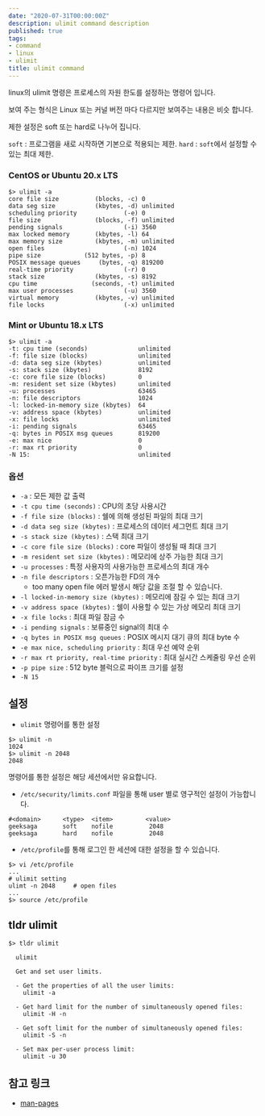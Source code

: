 ```yaml
---
date: "2020-07-31T00:00:00Z"
description: ulimit command description
published: true
tags:
- command
- linux
- ulimit
title: ulimit command
---
```


linux의 ulimit 명령은 프로세스의 자원 한도를 설정하는 명령어 입니다.

보여 주는 형식은 Linux 또는 커널 버전 마다 다르지만 보여주는 내용은 비슷 합니다. 

제한 설정은 soft 또는 hard로 나누어 집니다.

`soft` : 프로그램을 새로 시작하면 기본으로 적용되는 제한.
`hard` : `soft`에서 설정할 수 있는 최대 제한.


### CentOS or Ubuntu 20.x LTS
```shell
$> ulimit -a
core file size          (blocks, -c) 0
data seg size           (kbytes, -d) unlimited
scheduling priority             (-e) 0
file size               (blocks, -f) unlimited
pending signals                 (-i) 3560
max locked memory       (kbytes, -l) 64
max memory size         (kbytes, -m) unlimited
open files                      (-n) 1024
pipe size            (512 bytes, -p) 8
POSIX message queues     (bytes, -q) 819200
real-time priority              (-r) 0
stack size              (kbytes, -s) 8192
cpu time               (seconds, -t) unlimited
max user processes              (-u) 3560
virtual memory          (kbytes, -v) unlimited
file locks                      (-x) unlimited
```

### Mint or Ubuntu 18.x LTS
```shell
$> ulimit -a
-t: cpu time (seconds)              unlimited
-f: file size (blocks)              unlimited
-d: data seg size (kbytes)          unlimited
-s: stack size (kbytes)             8192
-c: core file size (blocks)         0
-m: resident set size (kbytes)      unlimited
-u: processes                       63465
-n: file descriptors                1024
-l: locked-in-memory size (kbytes)  64
-v: address space (kbytes)          unlimited
-x: file locks                      unlimited
-i: pending signals                 63465
-q: bytes in POSIX msg queues       819200
-e: max nice                        0
-r: max rt priority                 0
-N 15:                              unlimited
```

### 옵션

 - `-a` : 모든 제한 값 출력
 - `-t cpu time (seconds)` : CPU의 초당 사용시간
 - `-f file size (blocks)` : 쉘에 의해 생성된 파일의 최대 크기
 - `-d data seg size (kbytes)` : 프로세스의 데이터 세그먼트 최대 크기
 - `-s stack size (kbytes)` : 스택 최대 크기
 - `-c core file size (blocks)` : core 파일이 생성될 때 최대 크기
 - `-m resident set size (kbytes)` : 메모리에 상주 가능한 최대 크기
 - `-u processes` : 특정 사용자의 사용가능한 프로세스의 최대 개수
 - `-n file descriptors` : 오픈가능한 FD의 개수
   * too many open file 에러 발생시 해당 값을 조절 할 수 있습니다.
 - `-l locked-in-memory size (kbytes)` : 메모리에 잠길 수 있는 최대 크기
 - `-v address space (kbytes)` : 쉘이 사용할 수 있는 가상 메모리 최대 크기
 - `-x file locks` : 최대 파일 잠금 수
 - `-i pending signals` : 보류중인 signal의 최대 수
 - `-q bytes in POSIX msg queues` : POSIX 메시지 대기 큐의 최대 byte 수
 - `-e max nice, scheduling priority` : 최대 우선 예약 순위
 - `-r max rt priority, real-time priority` : 최대 실시간 스케줄링 우선 순위
 - `-p pipe size` : 512 byte 블럭으로 파이프 크기를 설정
 - `-N 15`

## 설정

 - `ulimit` 명령어를 통한 설정 

```shell
$> ulimit -n
1024
$> ulimit -n 2048
2048
```

명령어를 통한 설정은 해당 세션에서만 유요합니다.

 - `/etc/security/limits.conf` 파일을 통해 user 별로 영구적인 설정이 가능합니다.

```shell
#<domain>      <type>  <item>         <value>
geeksaga       soft    nofile          2048
geeksaga       hard    nofile          2048
```

 - `/etc/profile`를 통해 로그인 한 세션에 대한 설정을 할 수 있습니다.

```shell
$> vi /etc/profile
...
# ulimit setting
ulimt -n 2048     # open files
...
$> source /etc/profile

```


## tldr ulimit

```shell
$> tldr ulimit

  ulimit

  Get and set user limits.

  - Get the properties of all the user limits:
    ulimit -a

  - Get hard limit for the number of simultaneously opened files:
    ulimit -H -n

  - Get soft limit for the number of simultaneously opened files:
    ulimit -S -n

  - Set max per-user process limit:
    ulimit -u 30
```

## 참고 링크
* [man-pages][1]

[1]:  https://www.manpagez.com/man/1/ulimit/ "ulimit man-page"
